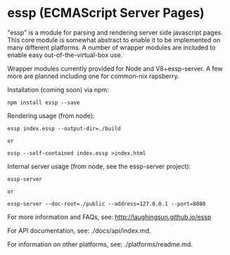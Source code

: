 # essp (ECMAScript Server Pages)

"essp" is a module for parsing and rendering server side javascript pages.  This core module is somewhat abstract to enable it to be implemented on many different platforms.  A number of wrapper modules are included to enable easy out-of-the-virtual-box use.

Wrapper modules currently provided for Node and V8+essp-server.  A few more are planned including one for common-nix rapsberry.

Installation (coming soon) via npm:

  `npm install essp --save`

Rendering usage (from node):

  `essp index.essp --output-dir=./build`
  
    or
      
  `essp --self-contained index.essp >index.html`

Internal server usage (from node, see the essp-server project):

  `essp-server`
 
    or
    
  `essp-server --doc-root=./public --address=127.0.0.1 --port=8080`

For more information and FAQs, see: http://laughingsun.github.io/essp

For API documentation, see: ./docs/api/index.md.

For information on other platforms, see: ./platforms/readme.md.
